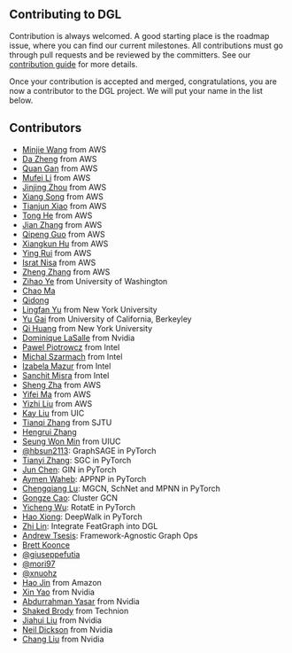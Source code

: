 ## Contributing to DGL

Contribution is always welcomed. A good starting place is the roadmap issue, where
you can find our current milestones. All contributions must go through pull requests
and be reviewed by the committers. See our [contribution
guide](https://docs.dgl.ai/contribute.html) for more details.

Once your contribution is accepted and merged, congratulations, you are now a
contributor to the DGL project.  We will put your name in the list below.

Contributors
------------

* [Minjie Wang](https://github.com/jermainewang) from AWS
* [Da Zheng](https://github.com/zheng-da) from AWS
* [Quan Gan](https://github.com/BarclayII) from AWS
* [Mufei Li](https://github.com/mufeili) from AWS
* [Jinjing Zhou](https://github.com/VoVAllen) from AWS
* [Xiang Song](https://github.com/classicsong) from AWS
* [Tianjun Xiao](https://github.com/sneakerkg) from AWS
* [Tong He](https://github.com/hetong007) from AWS
* [Jian Zhang](https://github.com/zhjwy9343) from AWS
* [Qipeng Guo](https://github.com/QipengGuo) from AWS
* [Xiangkun Hu](https://github.com/HuXiangkun) from AWS
* [Ying Rui](https://github.com/Rhett-Ying) from AWS
* [Israt Nisa](https://github.com/isratnisa) from AWS
* [Zheng Zhang](https://github.com/zzhang-cn) from AWS
* [Zihao Ye](https://github.com/yzh119) from University of Washington
* [Chao Ma](https://github.com/aksnzhy)
* [Qidong](https://github.com/soodoshll)
* [Lingfan Yu](https://github.com/lingfanyu) from New York University
* [Yu Gai](https://github.com/GaiYu0) from University of California, Berkeyley
* [Qi Huang]() from New York University
* [Dominique LaSalle](https://github.com/nv-dlasalle) from Nvidia
* [Pawel Piotrowcz](https://github.com/pawelpiotrowicz) from Intel
* [Michal Szarmach](https://github.com/mszarma) from Intel
* [Izabela Mazur](https://github.com/IzabelaMazur) from Intel
* [Sanchit Misra](https://github.com/sanchit-misra) from Intel
* [Sheng Zha](https://github.com/szha) from AWS
* [Yifei Ma](https://github.com/yifeim) from  AWS
* [Yizhi Liu](https://github.com/yzhliu) from AWS
* [Kay Liu](https://github.com/kayzliu) from UIC
* [Tianqi Zhang](https://github.com/lygztq) from SJTU
* [Hengrui Zhang](https://github.com/hengruizhang98)
* [Seung Won Min](https://github.com/davidmin7) from UIUC
* [@hbsun2113](https://github.com/hbsun2113): GraphSAGE in PyTorch
* [Tianyi Zhang](https://github.com/Tiiiger): SGC in PyTorch
* [Jun Chen](https://github.com/kitaev-chen): GIN in PyTorch
* [Aymen Waheb](https://github.com/aymenwah): APPNP in PyTorch
* [Chengqiang Lu](https://github.com/geekinglcq): MGCN, SchNet and MPNN in PyTorch
* [Gongze Cao](https://github.com/Zardinality): Cluster GCN
* [Yicheng Wu](https://github.com/MilkshakeForReal): RotatE in PyTorch
* [Hao Xiong](https://github.com/ShawXh): DeepWalk in PyTorch
* [Zhi Lin](https://github.com/kira-lin): Integrate FeatGraph into DGL
* [Andrew Tsesis](https://github.com/noncomputable): Framework-Agnostic Graph Ops
* [Brett Koonce](https://github.com/brettkoonce)
* [@giuseppefutia](https://github.com/giuseppefutia)
* [@mori97](https://github.com/mori97)
* [@xnuohz](https://github.com/xnuohz)
* [Hao Jin](https://github.com/haojin2) from Amazon
* [Xin Yao](https://github.com/yaox12) from Nvidia
* [Abdurrahman Yasar](https://github.com/ayasar70) from Nvidia
* [Shaked Brody](https://github.com/shakedbr) from Technion
* [Jiahui Liu](https://github.com/paoxiaode) from Nvidia
* [Neil Dickson](https://github.com/ndickson-nvidia) from Nvidia
* [Chang Liu](https://github.com/chang-l) from Nvidia
